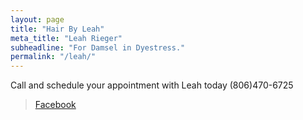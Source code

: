 ```yaml
---
layout: page
title: "Hair By Leah"
meta_title: "Leah Rieger"
subheadline: "For Damsel in Dyestress."
permalink: "/leah/"
---
```

<p> Call and schedule your appointment with Leah today (806)470-6725  </p>

<div id="fb-root"></div>
<script>(function(d, s, id) {
  var js, fjs = d.getElementsByTagName(s)[0];
  if (d.getElementById(id)) return;
  js = d.createElement(s); js.id = id;
  js.src = "//connect.facebook.net/en_US/sdk.js#xfbml=1&version=v2.5";
  fjs.parentNode.insertBefore(js, fjs);
}(document, 'script', 'facebook-jssdk'));</script>

<div class="fb-page" data-href="https://www.facebook.com/facebook" data-tabs="timeline" data-small-header="false" data-adapt-container-width="true" data-hide-cover="false" data-show-facepile="true"><div class="fb-xfbml-parse-ignore"><blockquote cite="https://www.facebook.com/facebook"><a href="https://www.facebook.com/facebook">Facebook</a></blockquote></div></div>
